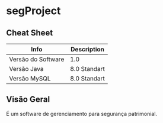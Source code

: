 # segProject

## Cheat Sheet

| Info | Description |
| ----------- | ----------- |
| Versão do Software| 1.0 |
| Versão Java | 8.0 Standart |
| Versão MySQL | 8.0 Standart |

## Visão Geral 

É um software de gerenciamento para segurança patrimonial. 
